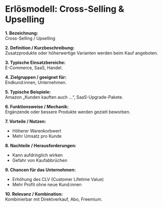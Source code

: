 # Erlösmodell: Cross-Selling & Upselling

**1. Bezeichnung:**  
Cross-Selling / Upselling  

**2. Definition / Kurzbeschreibung:**  
Zusatzprodukte oder höherwertige Varianten werden beim Kauf angeboten.  

**3. Typische Einsatzbereiche:**  
E-Commerce, SaaS, Handel.  

**4. Zielgruppen / geeignet für:**  
Endkund:innen, Unternehmen.  

**5. Typische Beispiele:**  
Amazon „Kunden kauften auch …“, SaaS-Upgrade-Pakete.  

**6. Funktionsweise / Mechanik:**  
Ergänzende oder bessere Produkte werden gezielt beworben.  

**7. Vorteile / Nutzen:**  
- Höherer Warenkorbwert  
- Mehr Umsatz pro Kunde  

**8. Nachteile / Herausforderungen:**  
- Kann aufdringlich wirken  
- Gefahr von Kaufabbrüchen  

**9. Chancen für das Unternehmen:**  
- Erhöhung des CLV (Customer Lifetime Value)  
- Mehr Profit ohne neue Kund:innen  

**10. Relevanz / Kombination:**  
Kombinierbar mit Direktverkauf, Abo, Freemium.  
